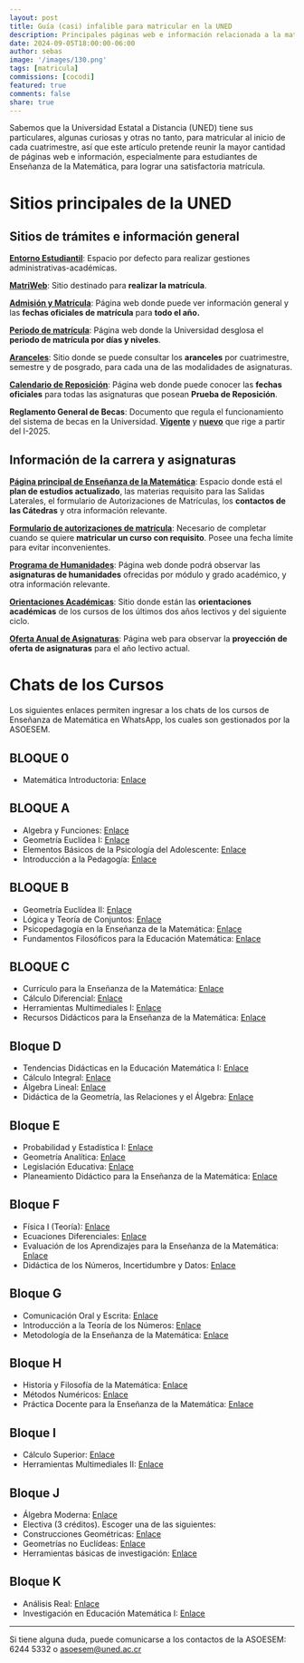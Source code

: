 ```yaml
---
layout: post
title: Guía (casi) infalible para matricular en la UNED
description: Principales páginas web e información relacionada a la matrícula en la UNED.
date: 2024-09-05T18:00:00-06:00
author: sebas
image: '/images/130.png'
tags: [matricula]
commissions: [cocodi]
featured: true
comments: false
share: true
---
```


Sabemos que la Universidad Estatal a Distancia (UNED) tiene sus particulares, algunas curiosas y otras no tanto, para matricular al inicio de cada cuatrimestre, así que este artículo pretende reunir la mayor cantidad de páginas web e información, especialmente para estudiantes de Enseñanza de la Matemática, para lograr una satisfactoria matrícula.

# Sitios principales de la UNED

## Sitios de trámites e información general

[**Entorno Estudiantil**](https://entornoestudiantil.uned.ac.cr/): Espacio por defecto para realizar gestiones administrativas-académicas.

[**MatriWeb**](https://matriweb.uned.ac.cr/): Sitio destinado para **realizar la matrícula**.

[**Admisión y Matrícula**](https://uned.cr/vida-estudiantil/servicios/dependencias/oficina-de-registro-y-administracion-estudiantil/admision-y-matricula): Página web donde puede ver información general y las **fechas oficiales de matrícula** para **todo el año.**

[**Periodo de matrícula**](https://uned.cr/anuncio-matricula): Página web donde la Universidad desglosa el **periodo de matrícula por días y niveles**.

[**Aranceles**](https://uned.cr/ejecutiva/df/tesoreria/aranceles): Sitio donde se puede consultar los **aranceles** por cuatrimestre, semestre y de posgrado, para cada una de las modalidades de asignaturas.

[**Calendario de Reposición**](https://uned.cr/calendario-pruebas-digitales-de-reposicion): Página web donde puede conocer las **fechas oficiales** para todas las asignaturas que posean **Prueba de Reposición**.

**Reglamento General de Becas**: Documento que regula el funcionamiento del sistema de becas en la Universidad. [**Vigente**](https://www.uned.ac.cr/docencia/images/cidreb/reglamento/estudiantil/Becas_a_estudiantes_20_jul_2017.pdf) y [**nuevo**](https://www.uned.ac.cr/docencia/images/Reglamentobecas_pregradogradoUNED_23052024.pdf) que rige a partir del I-2025.

## Información de la carrera y asignaturas

[**Página principal de Enseñanza de la Matemática**](https://uned.ac.cr/ecen/ensenanza-de-la-matematica): Espacio donde está el **plan de estudios actualizado**, las materias requisito para las Salidas Laterales, el formulario de Autorizaciones de Matrículas, los **contactos de las Cátedras** y otra información relevante.

[**Formulario de autorizaciones de matrícula**](https://uned.ac.cr/index.php/ecen/noticias/autorizaciones-de-matricula): Necesario de completar cuando se quiere **matricular un curso con requisito**. Posee una fecha límite para evitar inconvenientes.

[**Programa de Humanidades**](https://uned.cr/index.php/ecsh/programa-de-humanidades): Página web donde podrá observar las **asignaturas de humanidades** ofrecidas por módulo y grado académico, y otra información relevante.

[**Orientaciones Académicas**](https://orientacionesacademicas.uned.ac.cr/consultas/): Sitio donde están las **orientaciones académicas** de los cursos de los últimos dos años lectivos y del siguiente ciclo.

[**Oferta Anual de Asignaturas**](https://produccion.uned.ac.cr/sigoa/consultaweb3.aspx): Página web para observar la **proyección de oferta de asignaturas** para el año lectivo actual.

# Chats de los Cursos

Los siguientes enlaces permiten ingresar a los chats de los cursos de Enseñanza de Matemática en WhatsApp, los cuales son gestionados por la ASOESEM.

## BLOQUE 0

* Matemática Introductoria: [Enlace](https://chat.whatsapp.com/CDaEO4yOQWoJq5GNfOVzHI)

## BLOQUE A

* Algebra y Funciones: [Enlace](https://chat.whatsapp.com/HpeVhLcHuK86iKhvcz2AbW)
* Geometría Euclídea I: [Enlace](https://chat.whatsapp.com/Co3PpqV9YUvACbOblFTucA)
* Elementos Básicos de la Psicología del Adolescente: [Enlace](https://chat.whatsapp.com/ED14lX4MD9x3ckTWAxxrXN)
* Introducción a la Pedagogía: [Enlace](https://chat.whatsapp.com/F7TPfYzwowm7RdnizgjT4j)

## BLOQUE B

* Geometría Euclídea II: [Enlace](https://chat.whatsapp.com/JB3KMAMtadCCbcHZtyn7RH)
* Lógica y Teoría de Conjuntos: [Enlace](https://chat.whatsapp.com/CulYn0mkitfJqF0B9yxB0h)
* Psicopedagogía en la Enseñanza de la Matemática: [Enlace](https://chat.whatsapp.com/Eyruh1xkcjh6Yv1CUUXeLM)
* Fundamentos Filosóficos para la Educación Matemática: [Enlace](https://chat.whatsapp.com/EliNXBVYfUb0CSsL0O1ceI)

## BLOQUE C

* Currículo para la Enseñanza de la Matemática: [Enlace](https://chat.whatsapp.com/GXNp6ABETmO3X48Vzuv6Bx)
* Cálculo Diferencial: [Enlace](https://chat.whatsapp.com/DsoHkcZeq65JcZyXdsI12m)
* Herramientas Multimediales I: [Enlace](https://chat.whatsapp.com/JVF0AKWEzsLGIzOLamUJwI)
* Recursos Didácticos para la Enseñanza de la Matemática: [Enlace](https://chat.whatsapp.com/DcAbj4kovFQ8yvkZaRv3Cd)

## Bloque D

* Tendencias Didácticas en la Educación Matemática I: [Enlace](https://chat.whatsapp.com/Ly21mWFHj1c5is3on9ISnT)
* Cálculo Integral: [Enlace](https://chat.whatsapp.com/FCkFo0YVMsD6XnAHn4SJWO)
* Álgebra Lineal: [Enlace](https://chat.whatsapp.com/JhTPSffvTwuE4b5JTgVwZM)
* Didáctica de la Geometría, las Relaciones y el Álgebra: [Enlace](https://chat.whatsapp.com/L3wlZUJjttd3JCn66k11RP)

## Bloque E

* Probabilidad y Estadística I: [Enlace](https://chat.whatsapp.com/FH21WB6Updz0JWM8JxMxK2)
* Geometría Analítica: [Enlace](https://chat.whatsapp.com/DloZTAxmBbG61b5jINNJMM)
* Legislación Educativa: [Enlace](https://chat.whatsapp.com/FXDDWZw1n4AFUM4BDtMbWG)
* Planeamiento Didáctico para la Enseñanza de la Matemática: [Enlace](https://chat.whatsapp.com/JOj6Fhc7q7J8kQWNcX65Os)

## Bloque F

* Física I (Teoría): [Enlace](https://chat.whatsapp.com/GHceqk1XIGKBWb3AhBtUQ9)
* Ecuaciones Diferenciales: [Enlace](https://chat.whatsapp.com/I11jkSiRhQP86XBz3QhuJT)
* Evaluación de los Aprendizajes para la Enseñanza de la Matemática: [Enlace](https://chat.whatsapp.com/JG3YBR7nq8X4aNGeTb8Hkj)
* Didáctica de los Números, Incertidumbre y Datos: [Enlace](https://chat.whatsapp.com/DSTZrPOXyZeAph5fGSZCqG)

## Bloque G

* Comunicación Oral y Escrita: [Enlace](https://chat.whatsapp.com/HYOMAzIn5YWEeuxDgmzZ0L)
* Introducción a la Teoría de los Números: [Enlace](https://chat.whatsapp.com/LZ9Gfq5DjuWFfn2Oi9E67q)
* Metodología de la Enseñanza de la Matemática: [Enlace](https://chat.whatsapp.com/L5s56mM8x4s7zRs42eyHw5)

## Bloque H

* Historia y Filosofía de la Matemática: [Enlace](https://chat.whatsapp.com/LQyFMEudhJnKHxM9IPEosA)
* Métodos Numéricos: [Enlace](https://chat.whatsapp.com/K2NOqK77DXd9CUHggThLYy)
* Práctica Docente para la Enseñanza de la Matemática: [Enlace](https://chat.whatsapp.com/KNWb4KblhTc3SfeDf71PrP)

## Bloque I

* Cálculo Superior: [Enlace](https://chat.whatsapp.com/GfvG13vuoGsGuvI4U47F4G)
* Herramientas Multimediales II: [Enlace](https://chat.whatsapp.com/C8Ousa80n5QH2mMSoxETZr)

## Bloque J

* Álgebra Moderna: [Enlace](https://chat.whatsapp.com/Dy7lbhnxgHtFUI9Faxma4G)
* Electiva (3 créditos). Escoger una de las siguientes:
* Construcciones Geométricas: [Enlace](https://chat.whatsapp.com/Gjh6Tbw1oMqECRJxsRv69j) 
* Geometrías no Euclídeas: [Enlace](https://chat.whatsapp.com/KvLuygQLx2Z1iWxO79sEH0)
* Herramientas básicas de investigación: [Enlace](https://chat.whatsapp.com/HHMvDogiUuF4bAXlbMOZVD)

## Bloque K

* Análisis Real: [Enlace](https://chat.whatsapp.com/H5koTfhfwaZ6PFuejjji0a)
* Investigación en Educación Matemática I: [Enlace](https://chat.whatsapp.com/JbKbDfybvmJ9G7l5jH1N6s)
  
---

Si tiene alguna duda, puede comunicarse a los contactos de la ASOESEM: 6244 5332 o [asoesem@uned.ac.cr](mailto:asoesem@uned.ac.cr)
